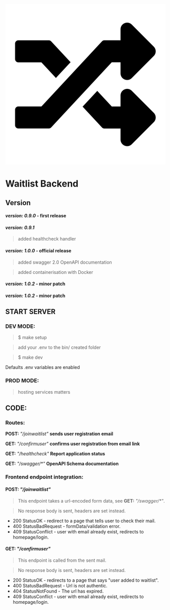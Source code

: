 ![Logo](/templ/companyXYZLogo.png)

# Waitlist Backend

## Version

#### _version: 0.9.0_ - first release

#### _version: 0.9.1_

> added healthcheck handler

#### _version: 1.0.0_ - official release

> added swagger 2.0 OpenAPI documentation

> added containerisation with Docker

#### _version: 1.0.2_ - minor patch

#### _version: 1.0.2_ - minor patch

## START SERVER

### DEV MODE:

> $ make setup

> add your .env to the bin/ created folder

> $ make dev

Defaults .env variables are enabled

### PROD MODE:

> hosting services matters

## CODE:

### Routes:

**POST:** _"/joinwaitlist"_ **sends user registration email**

**GET:** _"/confirmuser"_ **confirms user registration from email link**

**GET:** _"/healthcheck"_ **Report application status**

**GET:** _"/swagger/\*"_ **OpenAPI Schema documentation**

### Frontend endpoint integration:

#### **POST:** _"/joinwaitlist"_

> This endpoint takes a url-encoded form data, see **GET:** _"/swagger/\*"_.

> No response body is sent, headers are set instead.

- 200 StatusOK - redirect to a page that tells user to check their mail.
- 400 StatusBadRequest - formData/validation error.
- 409 StatusConflict - user with email already exist, redirects to homepage/login.

#### **GET:** _"/confirmuser"_

> This endpoint is called from the sent mail.

> No response body is sent, headers are set instead.

- 200 StatusOK - redirects to a page that says "user added to waitlist".
- 400 StatusBadRequest - Url is not authentic.
- 404 StatusNotFound - The url has expired.
- 409 StatusConflict - user with email already exist, redirects to homepage/login.
